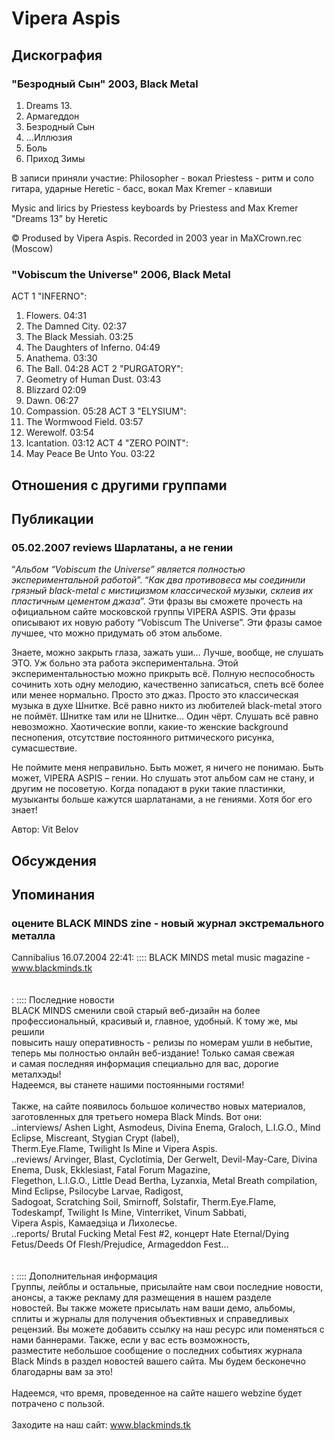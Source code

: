 # Vipera Aspis



## Дискография

### "Безродный Сын" 2003, Black Metal

1. Dreams 13.
2. Армагеддон
3. Безродный Сын
4. ...Иллюзия
5. Боль
6. Приход Зимы

В записи приняли участие:
Philosopher - вокал
Priestess - ритм и соло гитара, ударные
Heretic - басс, вокал
Max Kremer - клавиши

Mysic and lirics by Priestess
keyboards by Priestess and Max Kremer
"Dreams 13" by Heretic

© Prodused by Vipera Aspis.
Recorded in 2003 year in MaXCrown.rec (Moscow)

### "Vobiscum the Universe" 2006, Black Metal

ACT 1 "INFERNO":  
01. Flowers. 04:31 
02. The Damned City. 02:37 
03. The Black Messiah. 03:25 
04. The Daughters of Inferno. 04:49 
05. Anathema. 03:30 
06. The Ball. 04:28 
ACT 2 "PURGATORY":  
07. Geometry of Human Dust. 03:43 
08. Blizzard 02:09 
09. Dawn. 06:27 
10. Compassion. 05:28 
ACT 3 "ELYSIUM":  
11. The Wormwood Field. 03:57 
12. Werewolf. 03:54 
13. Icantation. 03:12 
ACT 4 "ZERO POINT":  
14. May Peace Be Unto You. 03:22


## Отношения с другими группами


## Публикации

### 05.02.2007 reviews Шарлатаны, а не гении

<P>“<EM>Альбом “Vobiscum the Universe” является полностью экспериментальной работой</EM>”. “<EM>Как два противовеса мы соединили грязный black-metal с мистицизмом классической музыки, склеив их пластичным цементом джаза</EM>”. Эти фразы вы сможете прочесть на официальном сайте московской группы VIPERA ASPIS. Эти фразы описывают их новую работу “Vobiscum The Universe”. Эти фразы самое лучшее, что можно придумать об этом альбоме.</P>
<P>Знаете, можно закрыть глаза, зажать уши… Лучше, вообще, не слушать ЭТО. Уж больно эта работа экспериментальна. Этой экспериментальностью можно прикрыть всё. Полную неспособность сочинить хоть одну мелодию, качественно записаться, спеть всё более или менее нормально. Просто это джаз. Просто это классическая музыка в духе Шнитке. Всё равно никто из любителей black-metal этого не поймёт. Шнитке там или не Шнитке… Один чёрт. Слушать всё равно невозможно. Хаотические вопли, какие-то женские background песнопения, отсутствие постоянного ритмического рисунка, сумасшествие.</P>
<P>Не поймите меня неправильно. Быть может, я ничего не понимаю. Быть может, VIPERA ASPIS – гении. Но слушать этот альбом сам не стану, и другим не посоветую. Когда попадают в руки такие пластинки, музыканты больше кажутся шарлатанами, а не гениями. Хотя бог его знает!</P>
Автор: Vit Belov


## Обсуждения


## Упоминания

### оцените BLACK MINDS zine - новый журнал экстремального металла

Cannibalius 16.07.2004 22:41:
:::: BLACK MINDS metal music magazine - www.blackminds.tk<BR><BR><BR>: :::: Последние новости <BR>BLACK MINDS сменили свой старый веб-дизайн на более профессиональный, красивый и, главное, удобный. К тому же, мы решили <BR>повысить нашу оперативность - релизы по номерам ушли в небытие, теперь мы полностью онлайн веб-издание! Только самая свежая <BR>и самая последняя информация специально для вас, дорогие металхэды! <BR>Надеемся, вы станете нашими постоянными гостями! <BR><BR>Также, на сайте появилось большое количество новых материалов, заготовленных для третьего номера Black Minds. Вот они: <BR>..interviews/ Ashen Light, Asmodeus, Divina Enema, Graloch, L.I.G.O., Mind Eclipse, Miscreant, Stygian Crypt (label), <BR>Therm.Eye.Flame, Twilight Is Mine и Vipera Aspis. <BR>..reviews/ Arvinger, Blast, Cyclotimia, Der Gerwelt, Devil-May-Care, Divina Enema, Dusk, Ekklesiast, Fatal Forum Magazine, <BR>Flegethon, L.I.G.O., Little Dead Bertha, Lyzanxia, Metal Breath compilation, Mind Eclipse, Psilocybe Larvae, Radigost, <BR>Sadogoat, Scratching Soil, Smirnoff, Solstafir, Therm.Eye.Flame, Todeskampf, Twilight Is Mine, Vinterriket, Vinum Sabbati, <BR>Vipera Aspis, Камаедзiца и Лихолесье. <BR>..reports/ Brutal Fucking Metal Fest #2, концерт Hate Eternal/Dying Fetus/Deeds Of Flesh/Prejudice, Armageddon Fest...<BR><BR><BR> : :::: Дополнительная информация <BR>Группы, лейблы и остальные, присылайте нам свои последние новости, анонсы, а также рекламу для размещения в нашем разделе <BR>новостей. Вы также можете присылать нам ваши демо, альбомы, сплиты и журналы для получения объективных и справедливых <BR>рецензий. Вы можете добавить ссылку на наш ресурс или поменяться с нами баннерами. Также, если у вас есть возможность, <BR>разместите небольшое сообщение о последних событиях журнала Black Minds в раздел новостей вашего сайта. Мы будем бесконечно <BR>благодарны вам за это! <BR><BR>Надеемся, что время, проведенное на сайте нашего webzine будет потрачено с пользой. <BR><BR>Заходите на наш сайт: www.blackminds.tk

